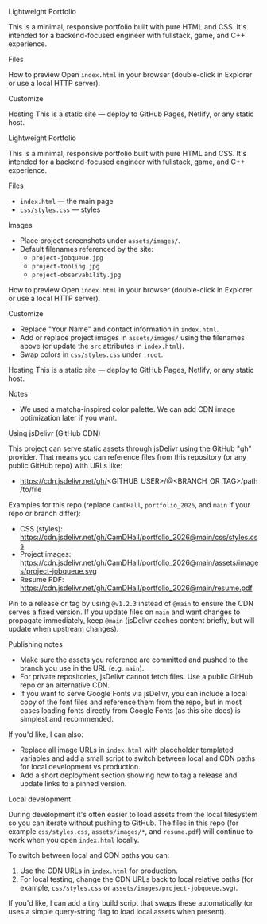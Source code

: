 Lightweight Portfolio

This is a minimal, responsive portfolio built with pure HTML and CSS. It's intended for a backend-focused engineer with fullstack, game, and C++ experience.

Files

How to preview
Open `index.html` in your browser (double-click in Explorer or use a local HTTP server).

Customize

Hosting
This is a static site — deploy to GitHub Pages, Netlify, or any static host.

Lightweight Portfolio

This is a minimal, responsive portfolio built with pure HTML and CSS. It's intended for a backend-focused engineer with fullstack, game, and C++ experience.

Files
- `index.html` — the main page
- `css/styles.css` — styles

Images
- Place project screenshots under `assets/images/`.
- Default filenames referenced by the site:
	- `project-jobqueue.jpg`
	- `project-tooling.jpg`
	- `project-observability.jpg`

How to preview
Open `index.html` in your browser (double-click in Explorer or use a local HTTP server).

Customize
- Replace "Your Name" and contact information in `index.html`.
- Add or replace project images in `assets/images/` using the filenames above (or update the `src` attributes in `index.html`).
- Swap colors in `css/styles.css` under `:root`.

Hosting
This is a static site — deploy to GitHub Pages, Netlify, or any static host.

Notes
- We used a matcha-inspired color palette. We can add CDN image optimization later if you want.

Using jsDelivr (GitHub CDN)

This project can serve static assets through jsDelivr using the GitHub "gh" provider. That means you can reference files from this repository (or any public GitHub repo) with URLs like:

- https://cdn.jsdelivr.net/gh/<GITHUB_USER>/<REPO>@<BRANCH_OR_TAG>/path/to/file

Examples for this repo (replace `CamDHall`, `portfolio_2026`, and `main` if your repo or branch differ):

- CSS (styles):
	https://cdn.jsdelivr.net/gh/CamDHall/portfolio_2026@main/css/styles.css
- Project images:
	https://cdn.jsdelivr.net/gh/CamDHall/portfolio_2026@main/assets/images/project-jobqueue.svg
- Resume PDF:
	https://cdn.jsdelivr.net/gh/CamDHall/portfolio_2026@main/resume.pdf

Pin to a release or tag by using `@v1.2.3` instead of `@main` to ensure the CDN serves a fixed version. If you update files on `main` and want changes to propagate immediately, keep `@main` (jsDelivr caches content briefly, but will update when upstream changes).

Publishing notes

- Make sure the assets you reference are committed and pushed to the branch you use in the URL (e.g. `main`).
- For private repositories, jsDelivr cannot fetch files. Use a public GitHub repo or an alternative CDN.
- If you want to serve Google Fonts via jsDelivr, you can include a local copy of the font files and reference them from the repo, but in most cases loading fonts directly from Google Fonts (as this site does) is simplest and recommended.

If you'd like, I can also:
- Replace all image URLs in `index.html` with placeholder templated variables and add a small script to switch between local and CDN paths for local development vs production.
- Add a short deployment section showing how to tag a release and update links to a pinned version.

Local development

During development it's often easier to load assets from the local filesystem so you can iterate without pushing to GitHub. The files in this repo (for example `css/styles.css`, `assets/images/*`, and `resume.pdf`) will continue to work when you open `index.html` locally.

To switch between local and CDN paths you can:

1. Use the CDN URLs in `index.html` for production.
2. For local testing, change the CDN URLs back to local relative paths (for example, `css/styles.css` or `assets/images/project-jobqueue.svg`).

If you'd like, I can add a tiny build script that swaps these automatically (or uses a simple query-string flag to load local assets when present).
